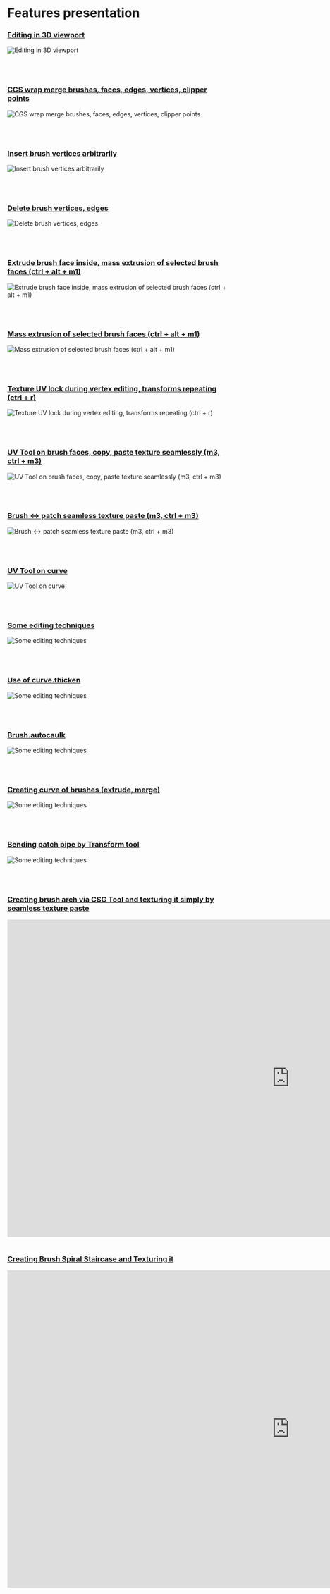 # Features presentation

<h3 id="Editing in 3D viewport">
    <a href="#Editing in 3D viewport">
        Editing in 3D viewport
    </a>
</h3>

![Editing in 3D viewport](gifs/15edit3D.gif)

<br />
<br />

<h3 id="CGS wrap merge brushes, faces, edges, vertices, clipper points">
    <a href="#CGS wrap merge brushes, faces, edges, vertices, clipper points">
        CGS wrap merge brushes, faces, edges, vertices, clipper points
    </a>
</h3>

![CGS wrap merge brushes, faces, edges, vertices, clipper points](gifs/merge.gif)

<br />
<br />

<h3 id="Insert brush vertices arbitrarily">
    <a href="#Insert brush vertices arbitrarily">
        Insert brush vertices arbitrarily
    </a>
</h3>

![Insert brush vertices arbitrarily](gifs/19insertBrushVerts.gif)

<br />
<br />

<h3 id="Delete brush vertices, edges">
    <a href="#Delete brush vertices, edges">
        Delete brush vertices, edges
    </a>
</h3>

![Delete brush vertices, edges](gifs/22delComponents.gif)

<br />
<br />

<h3 id="Extrude brush face inside, mass extrusion of selected brush faces (ctrl + alt + m1)">
    <a href="#Extrude brush face inside, mass extrusion of selected brush faces (ctrl + alt + m1)">
        Extrude brush face inside, mass extrusion of selected brush faces (ctrl + alt + m1)
    </a>
</h3>

![Extrude brush face inside, mass extrusion of selected brush faces (ctrl + alt + m1)](gifs/23dragDiagExtrude.gif)

<br />
<br />

<h3 id="Mass extrusion of selected brush faces (ctrl + alt + m1)">
    <a href="#Mass extrusion of selected brush faces (ctrl + alt + m1)">
        Mass extrusion of selected brush faces (ctrl + alt + m1)
    </a>
</h3>

![Mass extrusion of selected brush faces (ctrl + alt + m1)](gifs/extrude-short.gif)

<br />
<br />

<h3 id="Texture UV lock during vertex editing, transforms repeating (ctrl + r)">
    <a href="#Texture UV lock during vertex editing, transforms repeating (ctrl + r)">
        Texture UV lock during vertex editing, transforms repeating (ctrl + r)
    </a>
</h3>

![Texture UV lock during vertex editing, transforms repeating (ctrl + r)](gifs/Peek_2020-01-18_22-44.gif)

<br />
<br />

<h3 id="UV Tool on brush faces, copy, paste texture seamlessly (m3, ctrl + m3)">
    <a href="#UV Tool on brush faces, copy, paste texture seamlessly (m3, ctrl + m3)">
        UV Tool on brush faces, copy, paste texture seamlessly (m3, ctrl + m3)
    </a>
</h3>

![UV Tool on brush faces, copy, paste texture seamlessly (m3, ctrl + m3)](gifs/20uvtool.gif)

<br />
<br />

<h3 id="Brush <-> patch seamless texture paste (m3, ctrl + m3)">
    <a href="#Brush <-> patch seamless texture paste (m3, ctrl + m3)">
        Brush <-> patch seamless texture paste (m3, ctrl + m3)
    </a>
</h3>

![Brush <-> patch seamless texture paste (m3, ctrl + m3)](gifs/32brush2patch2brush.gif)

<br />
<br />

<h3 id="UV Tool on curve">
    <a href="#UV Tool on curve">
        UV Tool on curve
    </a>
</h3>

![UV Tool on curve](gifs/1uvtool_curve.gif)

<br />
<br />

<h3 id="Some editing techniques">
    <a href="#Some editing techniques">
        Some editing techniques
    </a>
</h3>

![Some editing techniques](gifs/24someTech.gif)

<br />
<br />

<h3 id="Use of curve.thicken">
    <a href="#Use of curve.thicken">
        Use of curve.thicken
    </a>
</h3>

![Some editing techniques](gifs/24patchThicken.gif)

<br />
<br />

<h3 id="Brush.autocaulk">
    <a href="#Brush.autocaulk">
        Brush.autocaulk
    </a>
</h3>

![Some editing techniques](gifs/25autocaulk.gif)

<br />
<br />

<h3 id="Creating curve of brushes (extrude, merge)">
    <a href="#Creating curve of brushes (extrude, merge)">
        Creating curve of brushes (extrude, merge)
    </a>
</h3>

![Some editing techniques](gifs/26brushCurve.gif)

<br />
<br />

<h3 id="Bending patch pipe by Transform tool">
    <a href="#Bending patch pipe by Transform tool">
        Bending patch pipe by Transform tool
    </a>
</h3>

![Some editing techniques](gifs/29patchPipe.gif)

<br />
<br />

<h3 id="Creating brush arch via CSG Tool and texturing it simply by seamless texture paste">
    <a href="#Creating brush arch via CSG Tool and texturing it simply by seamless texture paste">
        Creating brush arch via CSG Tool and texturing it simply by seamless texture paste
    </a>
</h3>

<iframe width="1280" height="720" src="https://www.youtube.com/embed/qA9eNOkD1iY" frameborder="0" allow="accelerometer; autoplay; clipboard-write; encrypted-media; gyroscope; picture-in-picture" allowfullscreen></iframe>

<br />
<br />

<h3 id="Creating Brush Spiral Staircase and Texturing it">
    <a href="#Creating Brush Spiral Staircase and Texturing it">
        Creating Brush Spiral Staircase and Texturing it
    </a>
</h3>

<iframe width="1280" height="720" src="https://www.youtube.com/embed/QeiDOeAwAkw" frameborder="0" allow="accelerometer; autoplay; clipboard-write; encrypted-media; gyroscope; picture-in-picture" allowfullscreen></iframe>


